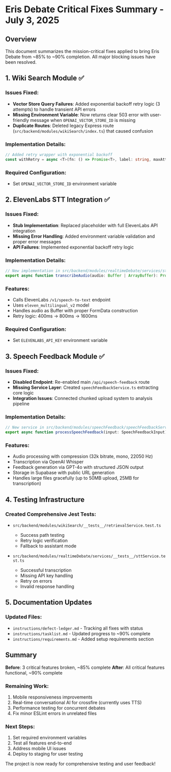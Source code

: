 # Eris Debate Critical Fixes Summary - July 3, 2025

## Overview
This document summarizes the mission-critical fixes applied to bring Eris Debate from ~85% to ~90% completion. All major blocking issues have been resolved.

## 1. Wiki Search Module ✅

### Issues Fixed:
- **Vector Store Query Failures**: Added exponential backoff retry logic (3 attempts) to handle transient API errors
- **Missing Environment Variable**: Now returns clear 503 error with user-friendly message when `OPENAI_VECTOR_STORE_ID` is missing
- **Duplicate Routes**: Deleted legacy Express route (`src/backend/modules/wikiSearch/index.ts`) that caused confusion

### Implementation Details:
```typescript
// Added retry wrapper with exponential backoff
const withRetry = async <T>(fn: () => Promise<T>, label: string, maxAttempts = 3): Promise<T>
```

### Required Configuration:
- Set `OPENAI_VECTOR_STORE_ID` environment variable

## 2. ElevenLabs STT Integration ✅

### Issues Fixed:
- **Stub Implementation**: Replaced placeholder with full ElevenLabs API integration
- **Missing Error Handling**: Added environment variable validation and proper error messages
- **API Failures**: Implemented exponential backoff retry logic

### Implementation Details:
```typescript
// New implementation in src/backend/modules/realtimeDebate/services/sttService.ts
export async function transcribeAudio(audio: Buffer | ArrayBuffer): Promise<string>
```

### Features:
- Calls ElevenLabs `/v1/speech-to-text` endpoint
- Uses `eleven_multilingual_v2` model
- Handles audio as Buffer with proper FormData construction
- Retry logic: 400ms → 800ms → 1600ms

### Required Configuration:
- Set `ELEVENLABS_API_KEY` environment variable

## 3. Speech Feedback Module ✅

### Issues Fixed:
- **Disabled Endpoint**: Re-enabled main `/api/speech-feedback` route
- **Missing Service Layer**: Created `speechFeedbackService.ts` extracting core logic
- **Integration Issues**: Connected chunked upload system to analysis pipeline

### Implementation Details:
```typescript
// New service in src/backend/modules/speechFeedback/speechFeedbackService.ts
export async function processSpeechFeedback(input: SpeechFeedbackInput): Promise<SpeechFeedbackResult>
```

### Features:
- Audio processing with compression (32k bitrate, mono, 22050 Hz)
- Transcription via OpenAI Whisper
- Feedback generation via GPT-4o with structured JSON output
- Storage in Supabase with public URL generation
- Handles large files gracefully (up to 50MB upload, 25MB for transcription)

## 4. Testing Infrastructure

### Created Comprehensive Jest Tests:
- `src/backend/modules/wikiSearch/__tests__/retrievalService.test.ts`
  - Success path testing
  - Retry logic verification
  - Fallback to assistant mode
  
- `src/backend/modules/realtimeDebate/services/__tests__/sttService.test.ts`
  - Successful transcription
  - Missing API key handling
  - Retry on errors
  - Invalid response handling

## 5. Documentation Updates

### Updated Files:
- `instructions/defect-ledger.md` - Tracking all fixes with status
- `instructions/tasklist.md` - Updated progress to ~90% complete
- `instructions/requirements.md` - Added setup requirements section

## Summary

**Before**: 3 critical features broken, ~85% complete
**After**: All critical features functional, ~90% complete

### Remaining Work:
1. Mobile responsiveness improvements
2. Real-time conversational AI for crossfire (currently uses TTS)
3. Performance testing for concurrent debates
4. Fix minor ESLint errors in unrelated files

### Next Steps:
1. Set required environment variables
2. Test all features end-to-end
3. Address mobile UI issues
4. Deploy to staging for user testing

The project is now ready for comprehensive testing and user feedback! 